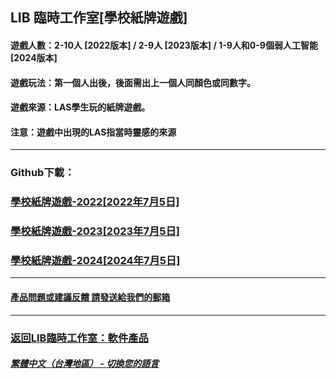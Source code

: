 ## LIB 臨時工作室[學校紙牌遊戲]
#### 遊戲人數：2-10人 [2022版本] / 2-9人 [2023版本] / 1-9人和0-9個弱人工智能 [2024版本]
#### 遊戲玩法：第一個人出後，後面需出上一個人同顏色或同數字。
#### 遊戲來源：LAS學生玩的紙牌遊戲。

#### 注意：遊戲中出現的LAS指當時靈感的來源
------------
### Github下載：
### [學校紙牌遊戲-2022[2022年7月5日]](School_card_game-2022.exe)
### [學校紙牌遊戲-2023[2023年7月5日]](School_card_game-2023.exe)
### [學校紙牌遊戲-2024[2024年7月5日]](School_card_game-2024.exe)
------------
#### [產品問題或建議反饋 請發送給我們的郵箱](mailto:LIB_Provisional_Studio@outlook.com)
------------
### [返回LIB臨時工作室：軟件產品](https://libps.github.io/zh-tw/Software) 

##### [繁體中文（台灣地區） - 切換您的語言](https://libps.github.io/index)
